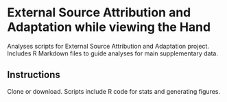 # External Source Attribution and Adaptation while viewing the Hand

Analyses scripts for External Source Attribution and Adaptation project. Includes R Markdown files to guide analyses for main supplementary data.

## Instructions

Clone or download. Scripts include R code for stats and generating figures.